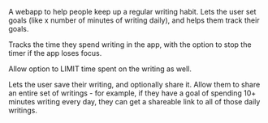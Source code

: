 A webapp to help people keep up a regular writing habit. Lets the user set goals (like x number of minutes of writing daily), and helps them track their goals. 

Tracks the time they spend writing in the app, with the option to stop the timer if the app loses focus. 

Allow option to LIMIT time spent on the writing as well.

Lets the user save their writing, and optionally share it. Allow them to share an entire set of writings - for example, if they have a goal of spending 10+ minutes writing every day, they can get a shareable link to all of those daily writings.
